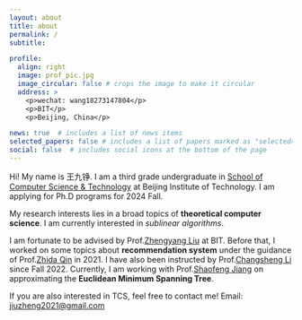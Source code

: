 ```yaml
---
layout: about
title: about
permalink: /
subtitle: 

profile:
  align: right
  image: prof_pic.jpg
  image_circular: false # crops the image to make it circular
  address: >
    <p>wechat: wang18273147804</p>
    <p>BIT</p>
    <p>Beijing, China</p>

news: true  # includes a list of news items
selected_papers: false # includes a list of papers marked as "selected={true}"
social: false  # includes social icons at the bottom of the page
---
```


Hi! My name is 王九铮. I am a third grade undergraduate in [School of Computer Science & Technology](https://cs.bit.edu.cn/) at Beijing Institute of Technology. I am applying for Ph.D programs for 2024 Fall.


My research interests lies in a broad topics of **theoretical computer science**. I am currently interested in *sublinear algorithms*.

I am fortunate to be advised by Prof.[Zhengyang Liu](https://lozycs.github.io/) at BIT. Before that, I worked on some topics about **recommendation system** under the guidance of Prof.[Zhida Qin](https://cs.bit.edu.cn/szdw/jsml/fjs/qzd/index.htm) in 2021. I have also been instructed by Prof.[Changsheng Li](https://cs.bit.edu.cn/szdw/jsml/gjjgccrc/lcs_e253eb02bdf246c4a88e1d2499212546/index.htm) since Fall 2022. Currently, I am working with Prof.[Shaofeng Jiang](https://shaofengjiang.cn/) on approximating the **Euclidean Minimum Spanning Tree**.


If you are also interested in TCS, feel free to contact me! Email: [jiuzheng2021@gmail.com](jiuzheng2021@gmail.com)


